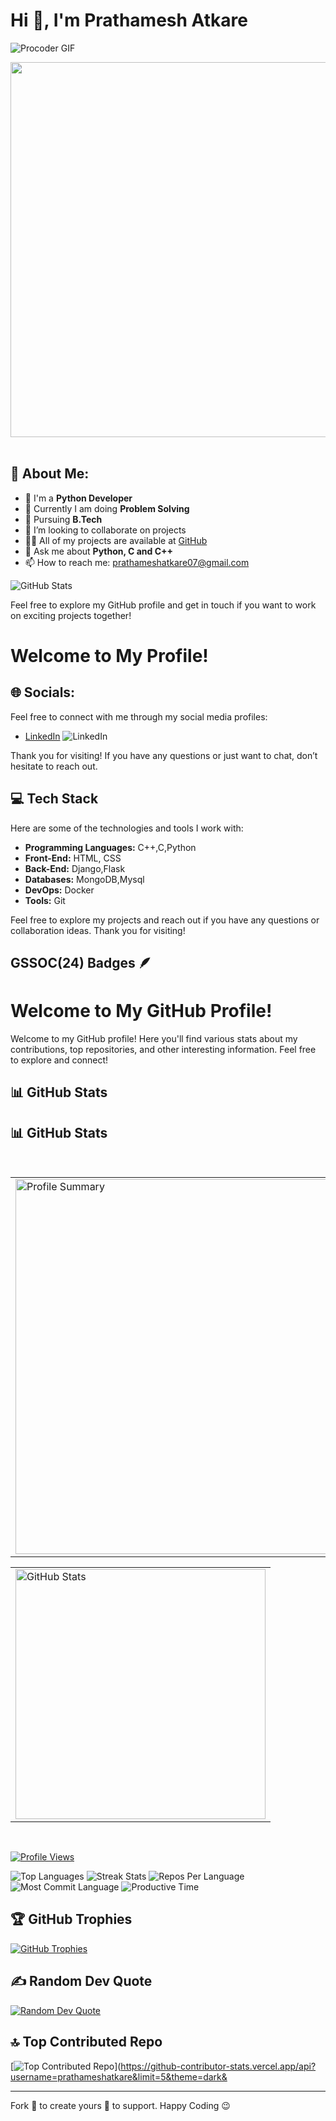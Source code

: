 # Hi 👋, I'm Prathamesh Atkare

![Procoder GIF](https://user-images.githubusercontent.com/74038190/212751818-13da6fd2-27ca-45c4-9c64-3940ccfa6fd3.gif)

<img src="https://github.com/Anmol-Baranwal/Cool-GIFs-For-GitHub/assets/74038190/80728820-e06b-4f96-9c9e-9df46f0cc0a5" width="600">
<br><br>


## 💫 About Me:
- 🔭 I'm a **Python Developer**
- 🌱 Currently I am doing  **Problem Solving**
- 🌱 Pursuing **B.Tech**
- 👯 I’m looking to collaborate on  projects
- 👨‍💻 All of my projects are available at [GitHub](https://github.com/prathameshatkare)
- 💬 Ask me about **Python, C and C++**
- 📫 How to reach me: [prathameshatkare07@gmail.com](mailto:prathameshatkare07@gmail.com)
 
![GitHub Stats](https://user-images.githubusercontent.com/74038190/240304586-d48893bd-0757-481c-8d7e-ba3e163feae7.png)

Feel free to explore my GitHub profile and get in touch if you want to work on exciting projects together!
# Welcome to My Profile!

## 🌐 Socials:

Feel free to connect with me through my social media profiles:

- [LinkedIn]((https://www.linkedin.com/in/prathamesh-atkare-6223aa255/)) ![LinkedIn](https://img.shields.io/badge/LinkedIn-%230077B5.svg?logo=linkedin&logoColor=white)

Thank you for visiting! If you have any questions or just want to chat, don’t hesitate to reach out.

## 💻 Tech Stack

Here are some of the technologies and tools I work with:

- **Programming Languages:** C++,C,Python
- **Front-End:** HTML, CSS 
- **Back-End:** Django,Flask
- **Databases:** MongoDB,Mysql
- **DevOps:** Docker
- **Tools:** Git

Feel free to explore my projects and reach out if you have any questions or collaboration ideas. Thank you for visiting!

## GSSOC(24) Badges 🪶

<!-- I am excited to share the badges I have earned from the GSSOC (GirlScript Summer of Code) 2024 program. You can find more details and see my achieveme

<div align="center" dir="auto">
  <a href="https://gssoc.girlscript.tech/leaderboard" rel="nofollow">
    <img src="https://raw.githubusercontent.com/girlscript/gssoc-website-new/main/public/badges/postman.png" width="85px" height="85px" style="max-width: 100%;">
    <img src="https://github.com/girlscript/gssoc-website-new/raw/main/public/badges/1.png" width="85px" height="85px" style="max-width: 100%;">
    <img src="https://github.com/girlscript/gssoc-website-new/raw/main/public/badges/2.png" width="85px" height="85px" style="max-width: 100%;">
    <img src="https://github.com/girlscript/gssoc-website-new/raw/main/public/badges/3.png" width="85px" height="85px" style="max-width: 100%;">
    <img src="https://github.com/girlscript/gssoc-website-new/raw/main/public/badges/4.png" width="85px" height="85px" style="max-width: 100%;">
    <img src="https://github.com/girlscript/gssoc-website-new/raw/main/public/badges/5.png" width="85px" height="85px" style="max-width: 100%;">
    <img src="https://github.com/girlscript/gssoc-website-new/raw/main/public/badges/6.png" width="85px" height="85px" style="max-width: 100%;">
    <img src="https://github.com/girlscript/gssoc-website-new/raw/main/public/badges/7.png" width="85px" height="85px" style="max-width: 100%;">
    <img src="https://github.com/girlscript/gssoc-website-new/raw/main/public/badges/8.png" width="85px" height="85px" style="max-width: 100%;">
  </a>
</div> -->
# Welcome to My GitHub Profile!

Welcome to my GitHub profile! Here you'll find various stats about my contributions, top repositories, and other interesting information. Feel free to explore and connect!

## 📊 GitHub Stats

## 📊 GitHub Stats
<br>

<table width="100%" align="center">
<tr>
<td>
  <img width="600em" src="http://github-profile-summary-cards.vercel.app/api/cards/profile-details?username=prathameshatkare&theme=radical" alt="Profile Summary">
</td>
</tr>
</table>

<table width="100%" align="center">
<tr>
<td>
  <img width="400em" src="https://github-readme-stats.vercel.app/api?username=prathameshatkare&show_icons=true&locale=en&theme=radical" alt="GitHub Stats"/>
</td>
<!-- <td>
  <img width="420em" src="https://github-readme-streak-stats.herokuapp.com/?user=prathameshatkare&theme=radical" alt="Streak Stats"/>
</td> -->
</tr>
</table>
<br>

[![Profile Views](https://komarev.com/ghpvc/?username=prathameshatkare&abbreviated=true)](https://github.com/prathameshatkare)

![Top Languages](https://github-readme-stats.vercel.app/api/top-langs/?username=prathameshatkare&theme=blue-green&hide_border=true&include_all_commits=false&count_private=true&layout=compact)
![Streak Stats](https://github-readme-streak-stats.herokuapp.com/?user=prathameshatkare&theme=blue-green&hide_border=true)
![Repos Per Language](http://github-profile-summary-cards.vercel.app/api/cards/repos-per-language?username=prathameshatkare&theme=blue_green)
![Most Commit Language](http://github-profile-summary-cards.vercel.app/api/cards/most-commit-language?username=prathameshatkare&theme=blue_green)
![Productive Time](http://github-profile-summary-cards.vercel.app/api/cards/productive-time?username=prathameshatkare&theme=blue_green&utcOffset=8)


## 🏆 GitHub Trophies

[![GitHub Trophies](https://github-profile-trophy.vercel.app/?username=prathameshatkare&theme=shadow_blue&no-frame=false&no-bg=true&margin-w=4)](https://github.com/prathameshatkare)


## ✍️ Random Dev Quote

[![Random Dev Quote](https://quotes-github-readme.vercel.app/api?type=horizontal&theme=radical)](https://quotes-github-readme.vercel.app/api?type=horizontal&theme=radical)

## 🔝 Top Contributed Repo

[![Top Contributed Repo](https://github-contributor-stats.vercel.app/api?username=prathameshatkare&limit=5&theme=dark&combine_all_yearly_contributions=true)](https://github-contributor-stats.vercel.app/api?username=prathameshatkare&limit=5&theme=dark&



---

Fork 🍴 to create yours 🌟 to support. Happy Coding 😉
